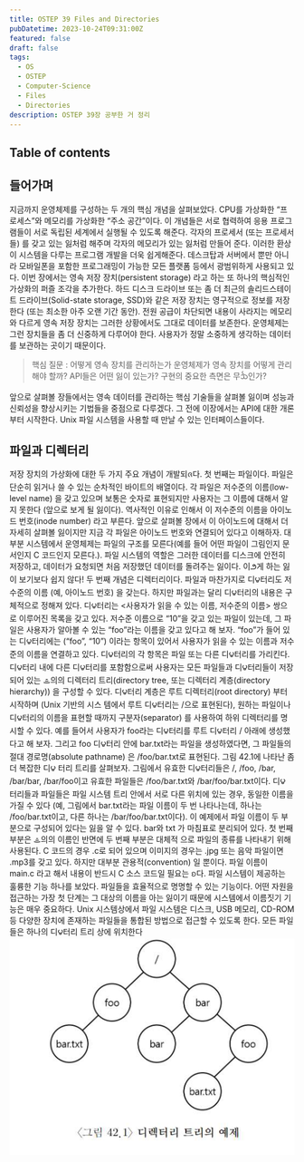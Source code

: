 ```yaml
---
title: OSTEP 39 Files and Directories
pubDatetime: 2023-10-24T09:31:00Z
featured: false
draft: false
tags:
  - OS
  - OSTEP
  - Computer-Science
  - Files
  - Directories
description: OSTEP 39장 공부한 거 정리
---
```


## Table of contents

## 들어가며

지금까지 운영체제를 구성하는 두 개의 핵심 개념을 살펴보았다. CPU를 가상화한 “프로세스”와 메모리를 가상화한 “주소 공간”이다. 이 개념들은 서로 협력하여 응용 프로그램들이 서로 독립된 세계에서 실행될 수 있도록 해준다. 각자의 프로세서 (또는 프로세서들) 를 갖고 있는 잃처럼 해주며 각자의 메모리가 있는 잃처럼 만들어 준다. 이러한 환상이 시스템을 다루는 프로그램 개발을 더욱 쉽게해준다. 데스크탑과 서버에서 뿐만 아니라 모바일폰을 포함한 프로그래밍이 가능한 모든 플랫폼 등에서 광범위하게 사용되고 있다. 이번 장에서는 영속 저장 장치(persistent storage) 라고 하는 또 하나의 핵심적인 가상화의 퍼즐 조각을 추가한다. 하드 디스크 드라이브 또는 좀 더 최근의 솔리드스테이트 드라이브(Solid-state storage, SSD)와 같은 저장 장치는 영구적으로 정보를 저장한다 (또는 최소한 아주 오랜 기간 동안). 전원 공급이 차단되면 내용이 사라지는 메모리와 다르게 영속 저장 장치는 그러한 상황에서도 그대로 데이터를 보존한다. 운영체제는 그런 장치들을 좀 더 신중하게 다루어야 한다. 사용자가 정말 소중하게 생각하는 데이터를 보관하는 곳이기 때문이다.

> 핵심 질문 : 어떻게 영속 장치를 관리하는가 운영체제가 영속 장치를 어떻게 관리해야 할까? API들은 어떤 잃이 있는가? 구현의 중요한 측면은 무ᨨ인가?

앞으로 살펴볼 장들에서는 영속 데이터를 관리하는 핵심 기술들을 살펴볼 잃이며 성능과 신뢰성을 향상시키는 기법들을 중점으로 다루겠다. 그 전에 이장에서는 API에 대한 개론부터 시작한다. Unix 파일 시스템을 사용할 때 만날 수 있는 인터페이스들이다.

## 파일과 디렉터리

저장 장치의 가상화에 대한 두 가지 주요 개념이 개발되ᨩ다. 첫 번째는 파일이다. 파일은 단순히 읽거나 쓸 수 있는 순차적인 바이트의 배열이다. 각 파일은 저수준의 이름(low- level name) 을 갖고 있으며 보통은 숫자로 표현되지만 사용자는 그 이름에 대해서 알지 못한다 (앞으로 보게 될 잃이다). 역사적인 이유로 인해서 이 저수준의 이름을 아이노드 번호(inode number) 라고 부른다. 앞으로 살펴볼 장에서 이 아이노드에 대해서 더 자세히 살펴볼 잃이지만 지금 각 파일은 아이노드 번호와 연결되어 있다고 이해하자. 대부분 시스템에서 운영체제는 파일의 구조를 모른다(예를 들어 어떤 파일이 그림인지 문서인지 C 코드인지 모른다.). 파일 시스템의 역할은 그러한 데이터를 디스크에 안전히 저장하고, 데이터가 요청되면 처음 저장했던 데이터를 돌려주는 잃이다. 이౨게 하는 잃이 보기보다 쉽지 않다! 두 번째 개념은 디렉터리이다. 파일과 마찬가지로 디౪터리도 저수준의 이름 (예, 아이노드 번호) 을 갖는다. 하지만 파일과는 달리 디౪터리의 내용은 구체적으로 정해져 있다. 디౪터리는 <사용자가 읽을 수 있는 이름, 저수준의 이름> 쌍으로 이루어진 목록을 갖고 있다. 저수준 이름으로 “10”을 갖고 있는 파일이 있는데, 그 파일은 사용자가 알아볼 수 있는 “foo”라는 이름을 갖고 있다고 해 보자. “foo”가 들어 있는 디౪터리에는 (“foo”, “10”) 이라는 항목이 있어서 사용자가 읽을 수 있는 이름과 저수준의 이름을 연결하고 있다. 디౪터리의 각 항목은 파일 또는 다른 디౪터리를 가리킨다. 디౪터리 내에 다른 디౪터리를 포함함으로써 사용자는 모든 파일들과 디౪터리들이 저장되어 있는 ᯥ의의 디렉터리 트리(directory tree, 또는 디렉터리 계층(directory hierarchy)) 을 구성할 수 있다. 디౪터리 계층은 루트 디렉터리(root directory) 부터 시작하며 (Unix 기반의 시스 템에서 루트 디౪터리는 /으로 표현된다), 원하는 파일이나 디౪터리의 이름을 표현할 때까지 구분자(separator) 를 사용하여 하위 디렉터리를 명시할 수 있다. 예를 들어서 사용자가 foo라는 디౪터리를 루트 디౪터리 / 아래에 생성했다고 해 보자. 그리고 foo 디౪터리 안에 bar.txt라는 파일을 생성하였다면, 그 파일들의 절대 경로명(absolute pathname) 은 /foo/bar.txt로 표현된다. 그림 42.1에 나타난 좀 더 복잡한 디౪ 터리 트리를 살펴보자. 그림에서 유효한 디౪터리들은 /, /foo, /bar, /bar/bar, /bar/foo이고 유효한 파일들은 /foo/bar.txt와 /bar/foo/bar.txt이다. 디౪ 터리들과 파일들은 파일 시스템 트리 안에서 서로 다른 위치에 있는 경우, 동일한 이름을 가질 수 있다 (예, 그림에서 bar.txt라는 파일 이름이 두 번 나타나는데, 하나는 /foo/bar.txt이고, 다른 하나는 /bar/foo/bar.txt이다). 이 예제에서 파일 이름이 두 부분으로 구성되어 있다는 잃을 알 수 있다. bar와 txt 가 마침표로 분리되어 있다. 첫 번째 부분은 ᯥ의의 이름인 반면에 두 번째 부분은 대체적 으로 파일의 종류를 나타내기 위해 사용된다. C 코드의 경우 .c로 되어 있으며 이미지의 경우는 .jpg 또는 음악 파일이면 .mp3를 갖고 있다. 하지만 대부분 관용적(convention) 일 뿐이다. 파일 이름이 main.c 라고 해서 내용이 반드시 C 소스 코드일 필요는 ᨧ다. 파일 시스템이 제공하는 훌륭한 기능 하나를 보았다. 파일들을 효율적으로 명명할 수 있는 기능이다. 어떤 자원을 접근하는 가장 첫 단계는 그 대상의 이름을 아는 잃이기 때문에 시스템에서 이름짓기 기능은 매우 중요하다. Unix 시스템상에서 파일 시스템은 디스크, USB 메모리, CD-ROM등 다양한 장치에 존재하는 파일들을 통합된 방법으로 접근할 수 있도록 한다. 모든 파일들은 하나의 디౪터리 트리 상에 위치한다
![](/src/assets/image/ostep-39-files-and-directories-1698107766753.jpeg)
